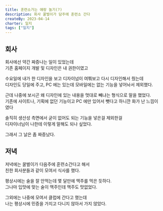 ```yaml
---
title: 훈련소가는 얘랑 놀기(?)
description: 회사 꿀벌이가 담주에 훈련소 간다
createBy: 2023-04-14
charter: 일지
tags: ["일지"]
---
```


## 회사

회사에선 약간 짜증나는 일이 있었는데  
기존 홈페이지 개발 및 디자인은 내 권한이였고

수요일에 내가 한 디자인을 보고 디자이넘이 여쭤보고 다시 디자인해서 줬는데  
디자인도 당일에 주고, PC 에는 있는데 모바일에는 없는 기능을 넣어놔서 제외했다.

근데 나중에 보시곤 왜 디자인에 있는 내용을 멋대로 빼냐는 형식으로 말을 했었다.  
기존에 사이트나, 기획에 없던 기능이고 PC 에만 있어서 뺏다고 하니깐 화가 난 느낌이였다

솔직히 생산성 측면에서 굳이 없어도 되는 기능을 넣은걸 제외한걸  
디자이너님이 나한테 이렇게 말해도 되나 싶었다.

그래서 그 날은 좀 짜증났다.

## 저녁

저녁에는 꿀벌이가 다음주에 훈련소간다고 해서  
친한 회사분들과 같이 모여서 식사를 했다.

평상시에는 술을 잘 안먹는데 몇 달만에 맥주를 먹은 듯하다.  
그나마 입맛에 맞는 술이 맥주인데 맥주도 맛없었다.

그외에는 나중에 모여서 클럽에 간다고 했는데  
나는 평상시에 민증을 가지고 다니지 않아서 가지 않았다.
